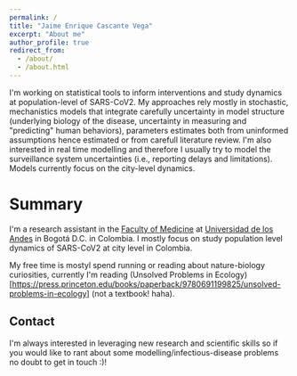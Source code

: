 ```yaml
---
permalink: /
title: "Jaime Enrique Cascante Vega"
excerpt: "About me"
author_profile: true
redirect_from: 
  - /about/
  - /about.html
---
```


I'm working on statistical tools to inform interventions and study dynamics at population-level of SARS-CoV2. My approaches rely mostly in stochastic, mechanistics models that integrate carefully uncertainty in model structure (underlying biology of the disease, uncertainty in measuring and "predicting" human behaviors), parameters estimates both from uninformed assumptions hence estimated or from carefull literature review. I'm also interested in real time modelling and therefore I usually try to model the surveillance system uncertainties (i.e., reporting delays and limitations). Models currently focus on the city-level dynamics.

Summary
======
I'm a research assistant in the [Faculty of Medicine](https://medicina.uniandes.edu.co/) at [Universidad de los Andes](https://uniandes.edu.co/) in Bogotá D.C. in Colombia. I mostly focus on study population level dynamics of SARS-CoV2 at city level in Colombia.


My free time is mostyl spend running or reading about nature-biology curiosities, currently I'm reading (Unsolved Problems in Ecology)[https://press.princeton.edu/books/paperback/9780691199825/unsolved-problems-in-ecology] (not a textbook! haha).


Contact
------
I'm always interested in leveraging new research and scientific skills so if you would like to rant about some modelling/infectious-disease problems no doubt to get in touch :)! 
